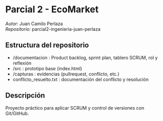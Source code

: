 # Parcial 2 - EcoMarket

*Autor:* Juan Camilo Perlaza  
*Repositorio:* parcial2-ingenieria-juan-perlaza

## Estructura del repositorio
- /documentacion : Product backlog, sprint plan, tablero SCRUM, rol y reflexión
- /src : prototipo base (index.html)
- /capturas : evidencias (pullrequest, conflicto, etc.)
- conflicto_resuelto.txt : documentación del conflicto y resolución

## Descripción
Proyecto práctico para aplicar SCRUM y control de versiones con Git/GitHub.